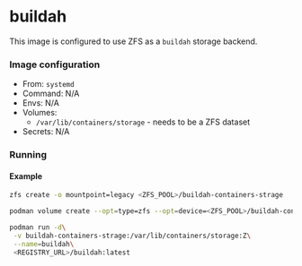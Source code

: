 # buildah
This image is configured to use ZFS as a `buildah` storage backend.

### Image configuration
* From: `systemd`
* Command: N/A
* Envs: N/A
* Volumes:
    * `/var/lib/containers/storage` - needs to be a ZFS dataset
* Secrets: N/A

### Running
#### Example
```bash
zfs create -o mountpoint=legacy <ZFS_POOL>/buildah-containers-strage

podman volume create --opt=type=zfs --opt=device=<ZFS_POOL>/buildah-containers-strage buildah-containers-strage

podman run -d\
 -v buildah-containers-strage:/var/lib/containers/storage:Z\
 --name=buildah\
 <REGISTRY_URL>/buildah:latest
```
